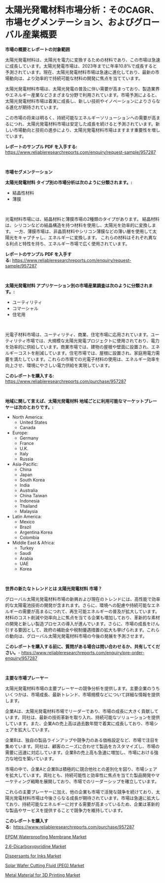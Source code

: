 <p><h1>太陽光発電材料市場分析：そのCAGR、市場セグメンテーション、およびグローバル産業概要</h1></p><p><strong>市場の概要とレポートの対象範囲</strong></p>
<p><p>太陽光発電材料は、太陽光を電力に変換するための材料であり、この市場は急速に成長しています。太陽光発電市場は、2023年までに年率10.8%で成長すると予測されています。現在、太陽光発電材料市場は急速に進化しており、最新の市場動向は、より効率的で持続可能な材料の開発に焦点を当てています。</p><p>太陽光発電材料市場は、太陽光発電の普及に伴い需要が高まっており、製造業界やエネルギー産業などさまざまな分野で利用されています。市場予測によると、太陽光発電材料市場は着実に成長し、新しい技術やイノベーションによりさらなる進化が期待されています。</p><p>この市場の将来は明るく、持続可能なエネルギーソリューションへの需要が高まるにつれ、太陽光発電材料市場は安定した成長を続けると予測されています。新しい市場動向と技術の進歩により、太陽光発電材料市場はますます重要性を増しています。</p></p>
<p><strong>レポートのサンプル PDF を入手する:</strong> <a href="https://www.reliableresearchreports.com/enquiry/request-sample/957287">https://www.reliableresearchreports.com/enquiry/request-sample/957287</a></p>
<p>&nbsp;</p>
<p><strong>市場セグメンテーション</strong></p>
<p><strong>太陽光発電材料 タイプ別の市場分析は次のように分類されます。:</strong></p>
<p><ul><li>結晶性材料</li><li>薄膜</li></ul></p>
<p>&nbsp;</p>
<p><p>光電材料市場には、結晶材料と薄膜市場の2種類のタイプがあります。 結晶材料は、シリコンなどの結晶構造を持つ材料を使用し、太陽光を効率的に変換します。 一方、薄膜市場は、非晶質材料やシリコン薄膜などの薄い層を使用して太陽光をキャプチャし、エネルギーに変換します。 これらの材料はそれぞれ異なる利点と特性を持ち、エネルギー市場で広く使用されています。</p></p>
<p><strong>レポートのサンプル PDF を入手する:</strong>&nbsp;<a href="https://www.reliableresearchreports.com/enquiry/request-sample/957287">https://www.reliableresearchreports.com/enquiry/request-sample/957287</a></p>
<p>&nbsp;</p>
<p><strong> 太陽光発電材料 アプリケーション別の市場産業調査は次のように分類されます。:</strong></p>
<p><ul><li>ユーティリティ</li><li>コマーシャル</li><li>住宅用</li></ul></p>
<p>&nbsp;</p>
<p><p>光電子材料市場は、ユーティリティ、商業、住宅市場に応用されています。ユーティリティ市場では、大規模な太陽光発電プロジェクトに使用されており、電力を効率的に供給しています。商業市場では、建物の屋根や壁面に設置され、エネルギーコストを削減しています。住宅市場では、屋根に設置され、家庭用電力需要を満たしています。これらの市場での光電子材料の使用は、エネルギー効率を向上させ、環境にやさしい電力供給を実現しています。</p></p>
<p><strong>このレポートを購入する:</strong>&nbsp; <a href="https://www.reliableresearchreports.com/purchase/957287">https://www.reliableresearchreports.com/purchase/957287</a></p>
<p>&nbsp;</p>
<p><strong>地域に関して言えば、太陽光発電材料 地域ごとに利用可能なマーケットプレーヤーは次のとおりです。:</strong></p>
<p><ul>
    <li>
        North America:
        <ul>
            <li>United States</li>
            <li>Canada</li>
        </ul>
    </li>
    <li>
        Europe:
        <ul>
            <li>Germany</li>
            <li>France</li>
            <li>U.K.</li>
            <li>Italy</li>
            <li>Russia</li>
        </ul>
    </li>
    <li>
        Asia-Pacific:
        <ul>
            <li>China</li>
            <li>Japan</li>
            <li>South Korea</li>
            <li>India</li>
            <li>Australia</li>
            <li>China Taiwan</li>
            <li>Indonesia</li>
            <li>Thailand</li>
            <li>Malaysia</li>
        </ul>
    </li>
    <li>
        Latin America:
        <ul>
            <li>Mexico</li>
            <li>Brazil</li>
            <li>Argentina Korea</li>
            <li>Colombia</li>
        </ul>
    </li>
    <li>
        Middle East & Africa:
        <ul>
            <li>Turkey</li>
            <li>Saudi</li>
            <li>Arabia</li>
            <li>UAE</li>
            <li>Korea</li>
        </ul>
    </li>
    </ul></p>
<p>&nbsp;</p>
<p><strong>世界の新たなトレンドとは 太陽光発電材料 市場？</strong></p>
<p><p>グローバル太陽光発電材料市場の新興および現在のトレンドには、高性能で効率的な太陽電池技術の開発が含まれます。さらに、環境への配慮や持続可能なエネルギーの需要が高まるにつれて、再生可能エネルギーの普及が拡大しています。材料のコスト削減や効率向上に焦点を当てる企業も増加しており、革新的な素材の開発と新しい製造プロセスの導入が進んでいます。さらに、市場の成長をけん引する要因として、政府の補助金や税制優遇措置の拡大も挙げられます。これらの動向は、グローバル太陽光発電材料市場の今後の発展を予測させます。</p></p>
<p><strong>このレポートを購入する前に、質問がある場合は問い合わせるか、共有してください。</strong>- <a href="https://www.reliableresearchreports.com/enquiry/pre-order-enquiry/957287">https://www.reliableresearchreports.com/enquiry/pre-order-enquiry/957287</a></p>
<p>&nbsp;</p>
<p><strong>主要な市場プレーヤー</strong></p>
<p><p>太陽光発電材料市場の主要プレーヤーの競争分析を提供します。主要企業のうちいくつかは、市場成長、最新トレンド、市場規模などについて詳細な情報を提供します。</p><p>企業Aは、太陽光発電材料市場でリーダーであり、市場の成長に大きく貢献しています。同社は、最新の技術革新を取り入れ、持続可能なソリューションを提供しています。また、企業Aの売上高は過去数年間で着実に成長しており、市場シェアを拡大しています。</p><p>企業Bは、独自の製品ラインアップや競争力のある価格設定など、市場で注目を集めています。同社は、顧客のニーズに合わせて製品をカスタマイズし、市場の需要に迅速に対応しています。企業Bの売上高も急速に増加し、市場における強力な地位を築いています。</p><p>市場の中で、企業Aと企業Bは積極的に競合他社との差別化を図り、市場シェアを拡大しています。両社とも、持続可能性と効率性に焦点を当てた製品開発やマーケティング戦略を展開しており、市場でのリーダーシップを確立しています。</p><p>これらの主要プレーヤーに加え、他の企業も市場で活発な競争を続けており、太陽光発電材料市場は今後さらなる成長が期待されています。市場は急速に拡大しており、持続可能なエネルギーに対する需要が高まっているため、企業は革新的な製品やサービスを提供することで競争力を維持しています。</p></p>
<p><strong>このレポートを購入する:</strong>&nbsp;&nbsp;<a href="https://www.reliableresearchreports.com/purchase/957287">https://www.reliableresearchreports.com/purchase/957287</a></p>
<p><p><a href="https://silk-columnist-571.notion.site/EPDM-Waterproofing-Membrane-Market-Offer-Valuable-Insights-into-Market-Size-Market-Share-Market-Tr-8a336875eb67473ba6d26eb679b36c97">EPDM Waterproofing Membrane Market</a></p><p><a href="https://silk-columnist-571.notion.site/2-6-Dicarboxypyridine-Market-Furnish-Information-about-Market-Size-Market-Share-Market-Dynamics-a-10456af45e1f4b52bffce1e607d6a73e">2,6-Dicarboxypyridine Market</a></p><p><a href="https://view.publitas.com/reportprime-1/dispersants-for-inks-market-size-share-trends-analysis-report-by-material-by-type-by-end-user-by-region-and-segment-forecasts-2024-2031/">Dispersants for Inks Market</a></p><p><a href="https://cat-emmental-94b.notion.site/Solar-Wafer-Cutting-Fluid-PEG-Market-Size-Market-Share-and-Global-Market-Analysis-Report-2024--02c06198b36c44a780eedcfb89b149da">Solar Wafer Cutting Fluid (PEG) Market</a></p><p><a href="https://view.publitas.com/reportprime-1/global-metal-material-for-3d-printing-market-by-types-applications-and-major-players-with-regional-growth-rate-analysis-and-development-situation-from-2024-to-2031/">Metal Material for 3D Printing Market</a></p></p>